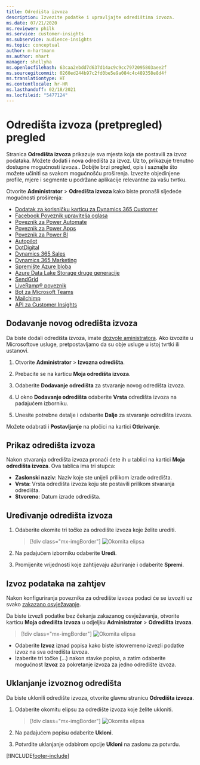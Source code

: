```yaml
---
title: Odredišta izvoza
description: Izvezite podatke i upravljajte odredištima izvoza.
ms.date: 07/21/2020
ms.reviewer: philk
ms.service: customer-insights
ms.subservice: audience-insights
ms.topic: conceptual
author: m-hartmann
ms.author: mhart
manager: shellyha
ms.openlocfilehash: 63caa2ebdd7d637d14ac9c9cc7972095803aee2f
ms.sourcegitcommit: 0260ed244b97c2fd0be5e9a084c4c489358e8d4f
ms.translationtype: HT
ms.contentlocale: hr-HR
ms.lasthandoff: 02/18/2021
ms.locfileid: "5477124"
---
```

# <a name="export-destinations-preview-overview"></a>Odredišta izvoza (pretpregled) pregled

Stranica **Odredišta izvoza** prikazuje sva mjesta koja ste postavili za izvoz podataka. Možete dodati i nova odredišta za izvoz. Uz to, prikazuje trenutno dostupne mogućnosti izvoza.. Dobijte brzi pregled, opis i saznajte što možete učiniti sa svakom mogućnošću proširenja. Izvezite objedinjene profile, mjere i segmente u podržane aplikacije relevantne za vašu tvrtku.

Otvorite **Administrator** > **Odredišta izvoza** kako biste pronašli sljedeće mogućnosti proširenja:

- [Dodatak za korisničku karticu za Dynamics 365 Customer](customer-card-add-in.md)
- [Facebook Poveznik upravitelja oglasa](export-facebook.md)
- [Poveznik za Power Automate](export-power-automate.md)
- [Poveznik za Power Apps](export-power-apps.md)
- [Poveznik za Power BI](export-power-bi.md)
- [Autopilot](export-autopilot.md)
- [DotDigital](export-dotdigital.md)
- [Dynamics 365 Sales](export-dynamics365-sales.md)
- [Dynamics 365 Marketing](export-dynamics365-marketing.md)
- [Spremište Azure bloba](export-azure-blob-storage.md)
- [Azure Data Lake Storage druge generacije](export-azure-data-lake-storage-gen2.md)
- [SendGrid](export-sendgrid.md)
- [LiveRamp&reg; poveznik](export-liveramp.md)
- [Bot za Microsoft Teams](export-teams-bot.md)
- [Mailchimp](export-mailchimp.md)
- [API za Customer Insights](apis.md)

## <a name="add-a-new-export-destination"></a>Dodavanje novog odredišta izvoza

Da biste dodali odredišta izvoza, imate [dozvole aministratora](permissions.md). Ako izvozite u Microsoftove usluge, pretpostavljamo da su obje usluge u istoj tvrtki ili ustanovi.

1. Otvorite **Administrator** > **Izvozna odredišta**.

1. Prebacite se na karticu **Moja odredišta izvoza**.

1. Odaberite **Dodavanje odredišta** za stvaranje novog odredišta izvoza.

1. U okno **Dodavanje odredišta** odaberite **Vrsta** odredišta izvoza na padajućem izborniku.

1. Unesite potrebne detalje i odaberite **Dalje** za stvaranje odredišta izvoza.

Možete odabrati i **Postavljanje** na pločici na kartici **Otkrivanje**.

## <a name="view-export-destinations"></a>Prikaz odredišta izvoza

Nakon stvaranja odredišta izvoza pronaći ćete ih u tablici na kartici **Moja odredišta izvoza**. Ova tablica ima tri stupca:

- **Zaslonski naziv**: Naziv koje ste unijeli prilikom izrade odredišta.
- **Vrsta**: Vrsta odredišta izvoza koju ste postavili prilikom stvaranja odredišta.
- **Stvoreno**: Datum izrade odredišta.

## <a name="edit-an-export-destination"></a>Uređivanje odredišta izvoza

1. Odaberite okomite tri točke za odredište izvoza koje želite urediti.

   > [!div class="mx-imgBorder"]
   > ![Okomita elipsa](media/export-destinations-page-ellipsis.png "Okomita elipsa")

1. Na padajućem izborniku odaberite **Uredi**.

1. Promijenite vrijednosti koje zahtijevaju ažuriranje i odaberite **Spremi**.

## <a name="export-data-on-demand"></a>Izvoz podataka na zahtjev

Nakon konfiguriranja poveznika za odredište izvoza podaci će se izvoziti uz svako [zakazano osvježavanje](system.md#schedule-tab).

Da biste izvezli podatke bez čekanja zakazanog osvježavanja, otvorite karticu **Moja odredišta izvoza** u odjeljku **Administrator** > **Odredišta izvoza**.

> [!div class="mx-imgBorder"]
> ![Okomita elipsa](media/export-destinations-page-ellipsis.png "Okomita elipsa")

- Odaberite **Izvoz** iznad popisa kako biste istovremeno izvezli podatke izvoz na sva odredišta izvoza.
- Izaberite tri točke (...) nakon stavke popisa, a zatim odaberite mogućnost **Izvoz** za pokretanje izvoza za jedno odredište izvoza.

## <a name="remove-an-export-destination"></a>Uklanjanje izvoznog odredišta

Da biste uklonili odredište izvoza, otvorite glavnu stranicu **Odredišta izvoza**.

1. Odaberite okomitu elipsu za odredište izvoza koje želite ukloniti.

   > [!div class="mx-imgBorder"]
   > ![Okomita elipsa](media/export-destinations-page-ellipsis.png "Okomita elipsa")

2. Na padajućem popisu odaberite **Ukloni**.

3. Potvrdite uklanjanje odabirom opcije **Ukloni** na zaslonu za potvrdu.


[!INCLUDE[footer-include](../includes/footer-banner.md)]